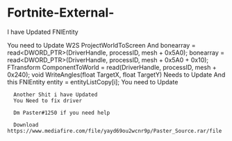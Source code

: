 # Fortnite-External-

I have Updated FNlEntity

You need to Update W2S ProjectWorldToScreen
And 	bonearray = read<DWORD_PTR>(DriverHandle, processID, mesh + 0x5A0);
		  bonearray = read<DWORD_PTR>(DriverHandle, processID, mesh + 0x5A0 + 0x10);
      FTransform ComponentToWorld = read<FTransform>(DriverHandle, processID, mesh + 0x240);
      void WriteAngles(float TargetX, float TargetY) Needs to Update
      And this 		FNlEntity entity = entityListCopy[i]; You need to Update
      
      
      
      Another Shit i have Updated
      You Need to fix driver
      
      Dm Paster#1250 if you need help
      
      Download https://www.mediafire.com/file/yayd69ou2wcnr9p/Paster_Source.rar/file




